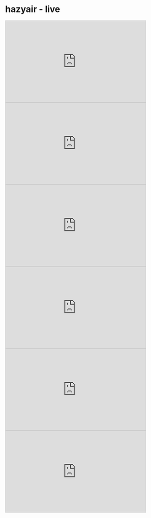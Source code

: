 # hazyair - live

<iframe width="450" height="260" style="border: 1px solid #cccccc;" src="https://thingspeak.com/channels/418257/charts/1?bgcolor=%23ffffff&color=%23d62020&dynamic=true&results=8000&title=PM1.0+concentration&type=line&yaxis=%C2%B5g%2Fm%5E3"></iframe>
<iframe width="450" height="260" style="border: 1px solid #cccccc;" src="https://thingspeak.com/channels/418257/charts/2?bgcolor=%23ffffff&color=%23d62020&dynamic=true&results=8000&title=PM2.5+concentration&type=line&yaxis=%C2%B5g%2Fm%5E3"></iframe>
<iframe width="450" height="260" style="border: 1px solid #cccccc;" src="https://thingspeak.com/channels/418257/charts/3?bgcolor=%23ffffff&color=%23d62020&dynamic=true&results=8000&title=PM10+concentration&type=line&yaxis=%C2%B5g%2Fm%5E3"></iframe>
<iframe width="450" height="260" style="border: 1px solid #cccccc;" src="https://thingspeak.com/channels/418257/charts/4?bgcolor=%23ffffff&color=%23d62020&dynamic=true&results=8000&title=Inside+Temperature&type=line&yaxis=%C2%B0C"></iframe>
<iframe width="450" height="260" style="border: 1px solid #cccccc;" src="https://thingspeak.com/channels/418257/charts/5?bgcolor=%23ffffff&color=%23d62020&dynamic=true&results=8000&title=Inside+Pressure&type=line&yaxis=hPa"></iframe>
<iframe width="450" height="260" style="border: 1px solid #cccccc;" src="https://thingspeak.com/channels/418257/charts/6?bgcolor=%23ffffff&color=%23d62020&dynamic=true&results=8000&title=Inside+Humidity&type=line&yaxis=%25"></iframe>

